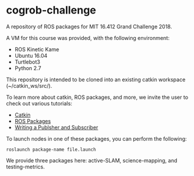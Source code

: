 # cogrob-challenge
A repository of ROS packages for MIT 16.412 Grand Challenge 2018.

A VM for this course was provided, with the following environment:
* ROS Kinetic Kame
* Ubuntu 16.04
* Turtlebot3
* Python 2.7

This repository is intended to be cloned into an existing catkin workspace (~/catkin_ws/src/).

To learn more about catkin, ROS packages, and more, we invite the user to check out various tutorials:
* [Catkin](http://wiki.ros.org/catkin/Tutorials)
* [ROS Packages](http://wiki.ros.org/Packages)
* [Writing a Publsher and Subscriber](http://wiki.ros.org/ROS/Tutorials/WritingPublisherSubscriber%28python%29)

To launch nodes in one of these packages, you can perform the following:

```roslaunch package-name file.launch```


We provide three packages here: active-SLAM, science-mapping, and testing-metrics.

